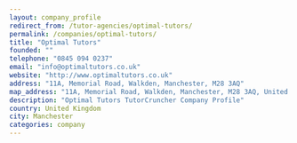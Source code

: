 ```yaml
---
layout: company_profile
redirect_from: /tutor-agencies/optimal-tutors/
permalink: /companies/optimal-tutors/
title: "Optimal Tutors"
founded: ""
telephone: "0845 094 0237"
email: "info@optimaltutors.co.uk"
website: "http://www.optimaltutors.co.uk"
address: "11A, Memorial Road, Walkden, Manchester, M28 3AQ"
map_address: "11A, Memorial Road, Walkden, Manchester, M28 3AQ, United Kingdom"
description: "Optimal Tutors TutorCruncher Company Profile"
country: United Kingdom
city: Manchester
categories: company
---
```


